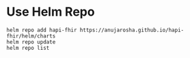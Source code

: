 # Use Helm Repo

    helm repo add hapi-fhir https://anujarosha.github.io/hapi-fhir/helm/charts
    helm repo update
    helm repo list
